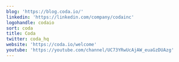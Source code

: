 ```yaml
---
blog: 'https://blog.coda.io/'
linkedin: 'https://linkedin.com/company/codainc'
logohandle: codaio
sort: coda
title: Coda
twitter: coda_hq
website: 'https://coda.io/welcome'
youtube: 'https://youtube.com/channel/UC73YRwUcAjAW_euaGzDUAzg'
---
```

